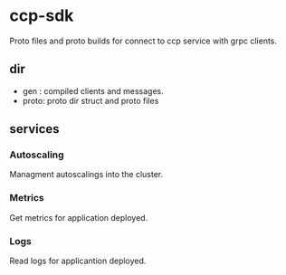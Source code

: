 # ccp-sdk

Proto files and proto builds for connect to ccp service with grpc clients.

## dir

- gen : compiled clients and messages.
- proto: proto dir struct and proto files

## services 

### Autoscaling
Managment autoscalings into the cluster.

### Metrics
Get metrics for application deployed.

### Logs
Read logs for applicantion deployed.

